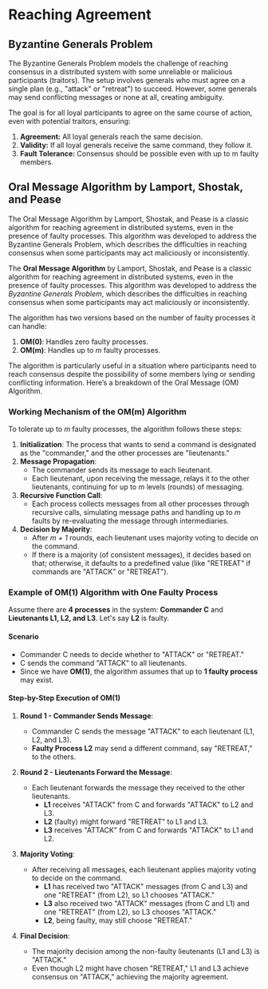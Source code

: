 # Reaching Agreement

## Byzantine Generals Problem

The Byzantine Generals Problem models the challenge of reaching consensus in a distributed system with some unreliable or malicious participants (traitors). The setup involves generals who must agree on a single plan (e.g., "attack" or "retreat") to succeed. However, some generals may send conflicting messages or none at all, creating ambiguity.

The goal is for all loyal participants to agree on the same course of action, even with potential traitors, ensuring:

1. **Agreement:** All loyal generals reach the same decision.
2. **Validity:** If all loyal generals receive the same command, they follow it.
3. **Fault Tolerance:** Consensus should be possible even with up to m faulty members.

## Oral Message Algorithm by Lamport, Shostak, and Pease

The Oral Message Algorithm by Lamport, Shostak, and Pease is a classic algorithm for reaching agreement in distributed systems, even in the presence of faulty processes. This algorithm was developed to address the Byzantine Generals Problem, which describes the difficulties in reaching consensus when some participants may act maliciously or inconsistently.

The **Oral Message Algorithm** by Lamport, Shostak, and Pease is a classic algorithm for reaching agreement in distributed systems, even in the presence of faulty processes. This algorithm was developed to address the _Byzantine Generals Problem_, which describes the difficulties in reaching consensus when some participants may act maliciously or inconsistently.

The algorithm has two versions based on the number of faulty processes it can handle:

1. **OM(0)**: Handles zero faulty processes.
2. **OM(m)**: Handles up to _m_ faulty processes.

The algorithm is particularly useful in a situation where participants need to reach consensus despite the possibility of some members lying or sending conflicting information. Here’s a breakdown of the Oral Message (OM) Algorithm.

### Working Mechanism of the OM(m) Algorithm

To tolerate up to _m_ faulty processes, the algorithm follows these steps:

1. **Initialization**: The process that wants to send a command is designated as the "commander," and the other processes are "lieutenants."
2. **Message Propagation**:
   - The commander sends its message to each lieutenant.
   - Each lieutenant, upon receiving the message, relays it to the other lieutenants, continuing for up to _m_ levels (rounds) of messaging.
3. **Recursive Function Call**:
   - Each process collects messages from all other processes through recursive calls, simulating message paths and handling up to _m_ faults by re-evaluating the message through intermediaries.
4. **Decision by Majority**:
   - After _m + 1_ rounds, each lieutenant uses majority voting to decide on the command.
   - If there is a majority (of consistent messages), it decides based on that; otherwise, it defaults to a predefined value (like "RETREAT" if commands are "ATTACK" or "RETREAT").

### Example of OM(1) Algorithm with One Faulty Process

Assume there are **4 processes** in the system: **Commander C** and **Lieutenants L1, L2, and L3**. Let's say **L2** is faulty.

#### Scenario

- Commander C needs to decide whether to "ATTACK" or "RETREAT."
- C sends the command "ATTACK" to all lieutenants.
- Since we have **OM(1)**, the algorithm assumes that up to **1 faulty process** may exist.

#### Step-by-Step Execution of OM(1)

1. **Round 1 - Commander Sends Message**:

   - Commander C sends the message "ATTACK" to each lieutenant (L1, L2, and L3).
   - **Faulty Process L2** may send a different command, say "RETREAT," to the others.

2. **Round 2 - Lieutenants Forward the Message**:

   - Each lieutenant forwards the message they received to the other lieutenants.
     - **L1** receives "ATTACK" from C and forwards "ATTACK" to L2 and L3.
     - **L2** (faulty) might forward "RETREAT" to L1 and L3.
     - **L3** receives "ATTACK" from C and forwards "ATTACK" to L1 and L2.

3. **Majority Voting**:

   - After receiving all messages, each lieutenant applies majority voting to decide on the command.
     - **L1** has received two "ATTACK" messages (from C and L3) and one "RETREAT" (from L2), so L1 chooses "ATTACK."
     - **L3** also received two "ATTACK" messages (from C and L1) and one "RETREAT" (from L2), so L3 chooses "ATTACK."
     - **L2**, being faulty, may still choose "RETREAT."

4. **Final Decision**:
   - The majority decision among the non-faulty lieutenants (L1 and L3) is "ATTACK."
   - Even though L2 might have chosen "RETREAT," L1 and L3 achieve consensus on "ATTACK," achieving the majority agreement.
